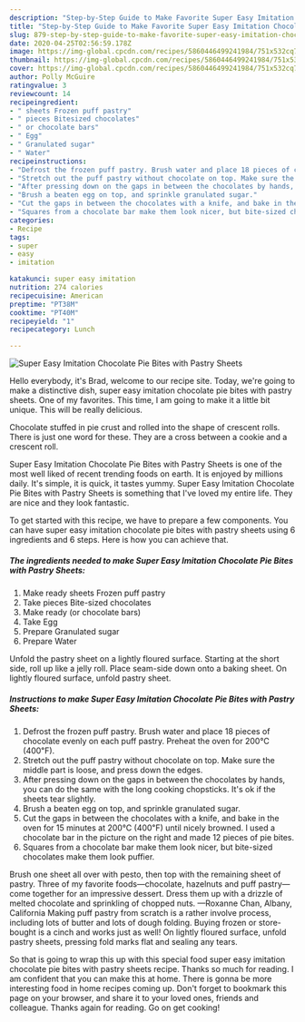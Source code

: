 ```yaml
---
description: "Step-by-Step Guide to Make Favorite Super Easy Imitation Chocolate Pie Bites with Pastry Sheets"
title: "Step-by-Step Guide to Make Favorite Super Easy Imitation Chocolate Pie Bites with Pastry Sheets"
slug: 879-step-by-step-guide-to-make-favorite-super-easy-imitation-chocolate-pie-bites-with-pastry-sheets
date: 2020-04-25T02:56:59.178Z
image: https://img-global.cpcdn.com/recipes/5860446499241984/751x532cq70/super-easy-imitation-chocolate-pie-bites-with-pastry-sheets-recipe-main-photo.jpg
thumbnail: https://img-global.cpcdn.com/recipes/5860446499241984/751x532cq70/super-easy-imitation-chocolate-pie-bites-with-pastry-sheets-recipe-main-photo.jpg
cover: https://img-global.cpcdn.com/recipes/5860446499241984/751x532cq70/super-easy-imitation-chocolate-pie-bites-with-pastry-sheets-recipe-main-photo.jpg
author: Polly McGuire
ratingvalue: 3
reviewcount: 14
recipeingredient:
- " sheets Frozen puff pastry"
- " pieces Bitesized chocolates"
- " or chocolate bars"
- " Egg"
- " Granulated sugar"
- " Water"
recipeinstructions:
- "Defrost the frozen puff pastry. Brush water and place 18 pieces of chocolate evenly on each puff pastry. Preheat the oven for 200℃ (400℉)."
- "Stretch out the puff pastry without chocolate on top. Make sure the middle part is loose, and press down the edges."
- "After pressing down on the gaps in between the chocolates by hands, you can do the same with the long cooking chopsticks. It&#39;s ok if the sheets tear slightly."
- "Brush a beaten egg on top, and sprinkle granulated sugar."
- "Cut the gaps in between the chocolates with a knife, and bake in the oven for 15 minutes at 200℃ (400℉) until nicely browned. I used a chocolate bar in the picture on the right and made 12 pieces of pie bites."
- "Squares from a chocolate bar make them look nicer, but bite-sized chocolates make them look puffier."
categories:
- Recipe
tags:
- super
- easy
- imitation

katakunci: super easy imitation 
nutrition: 274 calories
recipecuisine: American
preptime: "PT38M"
cooktime: "PT40M"
recipeyield: "1"
recipecategory: Lunch

---
```



![Super Easy Imitation Chocolate Pie Bites with Pastry Sheets](https://img-global.cpcdn.com/recipes/5860446499241984/751x532cq70/super-easy-imitation-chocolate-pie-bites-with-pastry-sheets-recipe-main-photo.jpg)

Hello everybody, it's Brad, welcome to our recipe site. Today, we're going to make a distinctive dish, super easy imitation chocolate pie bites with pastry sheets. One of my favorites. This time, I am going to make it a little bit unique. This will be really delicious.

Chocolate stuffed in pie crust and rolled into the shape of crescent rolls. There is just one word for these. They are a cross between a cookie and a crescent roll.

Super Easy Imitation Chocolate Pie Bites with Pastry Sheets is one of the most well liked of recent trending foods on earth. It is enjoyed by millions daily. It's simple, it is quick, it tastes yummy. Super Easy Imitation Chocolate Pie Bites with Pastry Sheets is something that I've loved my entire life. They are nice and they look fantastic.


To get started with this recipe, we have to prepare a few components. You can have super easy imitation chocolate pie bites with pastry sheets using 6 ingredients and 6 steps. Here is how you can achieve that.

<!--inarticleads1-->

##### The ingredients needed to make Super Easy Imitation Chocolate Pie Bites with Pastry Sheets:

1. Make ready  sheets Frozen puff pastry
1. Take  pieces Bite-sized chocolates
1. Make ready  (or chocolate bars)
1. Take  Egg
1. Prepare  Granulated sugar
1. Prepare  Water


Unfold the pastry sheet on a lightly floured surface. Starting at the short side, roll up like a jelly roll. Place seam-side down onto a baking sheet. On lightly floured surface, unfold pastry sheet. 

<!--inarticleads2-->

##### Instructions to make Super Easy Imitation Chocolate Pie Bites with Pastry Sheets:

1. Defrost the frozen puff pastry. Brush water and place 18 pieces of chocolate evenly on each puff pastry. Preheat the oven for 200℃ (400℉).
1. Stretch out the puff pastry without chocolate on top. Make sure the middle part is loose, and press down the edges.
1. After pressing down on the gaps in between the chocolates by hands, you can do the same with the long cooking chopsticks. It&#39;s ok if the sheets tear slightly.
1. Brush a beaten egg on top, and sprinkle granulated sugar.
1. Cut the gaps in between the chocolates with a knife, and bake in the oven for 15 minutes at 200℃ (400℉) until nicely browned. I used a chocolate bar in the picture on the right and made 12 pieces of pie bites.
1. Squares from a chocolate bar make them look nicer, but bite-sized chocolates make them look puffier.


Brush one sheet all over with pesto, then top with the remaining sheet of pastry. Three of my favorite foods—chocolate, hazelnuts and puff pastry—come together for an impressive dessert. Dress them up with a drizzle of melted chocolate and sprinkling of chopped nuts. —Roxanne Chan, Albany, California Making puff pastry from scratch is a rather involve process, including lots of butter and lots of dough folding. Buying frozen or store-bought is a cinch and works just as well! On lightly floured surface, unfold pastry sheets, pressing fold marks flat and sealing any tears. 

So that is going to wrap this up with this special food super easy imitation chocolate pie bites with pastry sheets recipe. Thanks so much for reading. I am confident that you can make this at home. There is gonna be more interesting food in home recipes coming up. Don't forget to bookmark this page on your browser, and share it to your loved ones, friends and colleague. Thanks again for reading. Go on get cooking!
